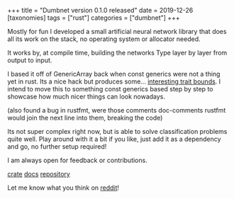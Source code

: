+++
title = "Dumbnet version 0.1.0 released"
date = 2019-12-26
[taxonomies]
tags = ["rust"]
categories = ["dumbnet"]
+++

Mostly for fun I developed a small artificial neural network library that does all its work on the stack, no operating system or allocator needed.

<!-- more --> 

It works by, at compile time, building the networks Type layer by layer from output to input.

I based it off of GenericArray back when const generics were not a thing yet in rust. Its a nice hack but produces some... [interesting trait bounds](https://github.com/djugei/dumbnet/blob/80781efa58ea7d5fbd9203602876f9234d0c1ebe/src/convolution.rs#L19). I intend to move this to something const generics based step by step to showcase how much nicer things can look nowadays.

(also found a bug in rustfmt, were those comments doc-comments rustfmt would join the next line into them, breaking the code)

Its not super complex right now, but is able to solve classification problems quite well. Play around with it a bit if you like, just add it as a dependency and go, no further setup required!

I am always open for feedback or contributions.

[crate](https://crates.io/crates/dumbnet/) [docs](https://docs.rs/dumbnet/) [repository](https://github.com/djugei/dumbnet)

Let me know what you think on [reddit](https://www.reddit.com/r/rust/comments/efwvzu/)!
